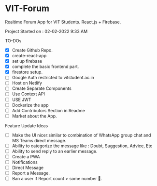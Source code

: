 # VIT-Forum
Realtime Forum App for VIT Students. React.js + Firebase.

Project Started on : 02-02-2022 9:33 AM

TO-DOs
- [x] Create Github Repo.
- [x] create-react-app
- [x] set up firebase
- [x] complete the basic frontend part.
- [x] firestore setup.
- [ ] Google Auth restricted to vitstudent.ac.in
- [ ] Host on Netlify
- [ ] Create Separate Components
- [ ] Use Context API
- [ ] USE JWT
- [ ] Dockerize the app
- [ ] Add Contributors Section in Readme
- [ ] Market about the App.

Feature Update Ideas
- [ ] Make the UI nicer:similar to combination of WhatsApp group chat and MS Teams direct message.
- [ ] Ability to categorize the message like : Doubt, Suggestion, Advice, Etc
- [ ] Ability to send reply to an earlier message.
- [ ] Create a PWA
- [ ] Notifications
- [ ] Direct Message
- [ ] Report a Message.
- [ ] Ban a user if Report count > some number 🤔.
